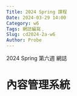 ```yaml
---
Title: 2024 Spring 課程
Date: 2024-03-29 14:00
Category: w6
Tags: 網誌編寫﹐
Slug: cd2024-2a-w6
Author: Probe
---
```


2024 Spring 第六週 網誌

<!-- PELICAN_END_SUMMARY -->

# 內容管理系統
